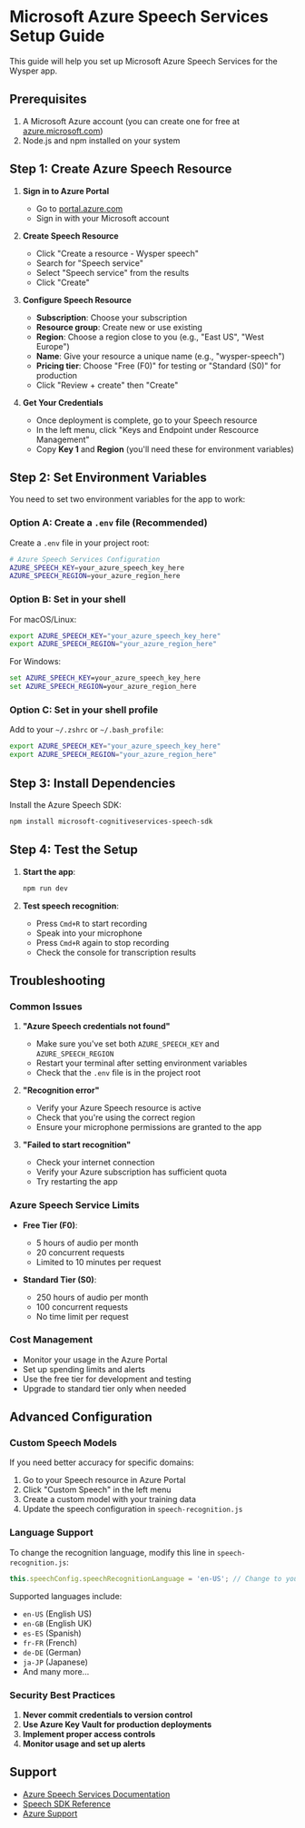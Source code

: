 # Microsoft Azure Speech Services Setup Guide

This guide will help you set up Microsoft Azure Speech Services for the Wysper app.

## Prerequisites

1. A Microsoft Azure account (you can create one for free at [azure.microsoft.com](https://azure.microsoft.com))
2. Node.js and npm installed on your system

## Step 1: Create Azure Speech Resource

1. **Sign in to Azure Portal**
   - Go to [portal.azure.com](https://portal.azure.com)
   - Sign in with your Microsoft account

2. **Create Speech Resource**
   - Click "Create a resource - Wysper speech"
   - Search for "Speech service"
   - Select "Speech service" from the results
   - Click "Create"

3. **Configure Speech Resource**
   - **Subscription**: Choose your subscription
   - **Resource group**: Create new or use existing
   - **Region**: Choose a region close to you (e.g., "East US", "West Europe")
   - **Name**: Give your resource a unique name (e.g., "wysper-speech")
   - **Pricing tier**: Choose "Free (F0)" for testing or "Standard (S0)" for production
   - Click "Review + create" then "Create"

4. **Get Your Credentials**
   - Once deployment is complete, go to your Speech resource
   - In the left menu, click "Keys and Endpoint under Rescource Management"
   - Copy **Key 1** and **Region** (you'll need these for environment variables)

## Step 2: Set Environment Variables

You need to set two environment variables for the app to work:

### Option A: Create a `.env` file (Recommended)

Create a `.env` file in your project root:

```bash
# Azure Speech Services Configuration
AZURE_SPEECH_KEY=your_azure_speech_key_here
AZURE_SPEECH_REGION=your_azure_region_here
```

### Option B: Set in your shell

For macOS/Linux:
```bash
export AZURE_SPEECH_KEY="your_azure_speech_key_here"
export AZURE_SPEECH_REGION="your_azure_region_here"
```

For Windows:
```cmd
set AZURE_SPEECH_KEY=your_azure_speech_key_here
set AZURE_SPEECH_REGION=your_azure_region_here
```

### Option C: Set in your shell profile

Add to your `~/.zshrc` or `~/.bash_profile`:
```bash
export AZURE_SPEECH_KEY="your_azure_speech_key_here"
export AZURE_SPEECH_REGION="your_azure_region_here"
```

## Step 3: Install Dependencies

Install the Azure Speech SDK:

```bash
npm install microsoft-cognitiveservices-speech-sdk
```

## Step 4: Test the Setup

1. **Start the app**:
   ```bash
   npm run dev
   ```

2. **Test speech recognition**:
   - Press `Cmd+R` to start recording
   - Speak into your microphone
   - Press `Cmd+R` again to stop recording
   - Check the console for transcription results

## Troubleshooting

### Common Issues

1. **"Azure Speech credentials not found"**
   - Make sure you've set both `AZURE_SPEECH_KEY` and `AZURE_SPEECH_REGION`
   - Restart your terminal after setting environment variables
   - Check that the `.env` file is in the project root

2. **"Recognition error"**
   - Verify your Azure Speech resource is active
   - Check that you're using the correct region
   - Ensure your microphone permissions are granted to the app

3. **"Failed to start recognition"**
   - Check your internet connection
   - Verify your Azure subscription has sufficient quota
   - Try restarting the app

### Azure Speech Service Limits

- **Free Tier (F0)**:
  - 5 hours of audio per month
  - 20 concurrent requests
  - Limited to 10 minutes per request

- **Standard Tier (S0)**:
  - 250 hours of audio per month
  - 100 concurrent requests
  - No time limit per request

### Cost Management

- Monitor your usage in the Azure Portal
- Set up spending limits and alerts
- Use the free tier for development and testing
- Upgrade to standard tier only when needed

## Advanced Configuration

### Custom Speech Models

If you need better accuracy for specific domains:

1. Go to your Speech resource in Azure Portal
2. Click "Custom Speech" in the left menu
3. Create a custom model with your training data
4. Update the speech configuration in `speech-recognition.js`

### Language Support

To change the recognition language, modify this line in `speech-recognition.js`:

```javascript
this.speechConfig.speechRecognitionLanguage = 'en-US'; // Change to your language
```

Supported languages include:
- `en-US` (English US)
- `en-GB` (English UK)
- `es-ES` (Spanish)
- `fr-FR` (French)
- `de-DE` (German)
- `ja-JP` (Japanese)
- And many more...

### Security Best Practices

1. **Never commit credentials to version control**
2. **Use Azure Key Vault for production deployments**
3. **Implement proper access controls**
4. **Monitor usage and set up alerts**

## Support

- [Azure Speech Services Documentation](https://docs.microsoft.com/en-us/azure/cognitive-services/speech-service/)
- [Speech SDK Reference](https://docs.microsoft.com/en-us/javascript/api/microsoft-cognitiveservices-speech-sdk/)
- [Azure Support](https://azure.microsoft.com/en-us/support/) 
